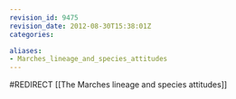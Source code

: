 ```yaml
---
revision_id: 9475
revision_date: 2012-08-30T15:38:01Z
categories:

aliases:
- Marches_lineage_and_species_attitudes
---
```


#REDIRECT [[The Marches lineage and species attitudes]]